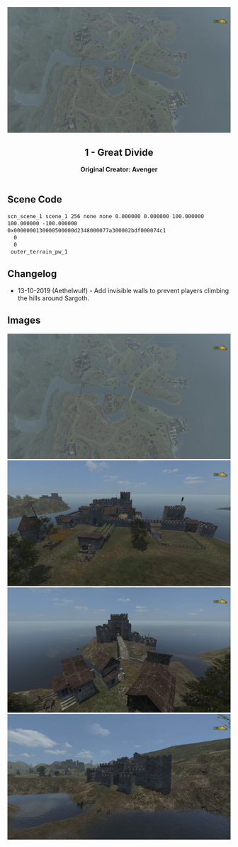 <div align="center">

![Great Divide](Images/20190304165219-1.jpg)
## 1 - Great Divide
**Original Creator: Avenger**
<br><br>
</div>

## Scene Code
```
scn_scene_1 scene_1 256 none none 0.000000 0.000000 100.000000 100.000000 -100.000000 0x0000000130000500000d2348000077a300002bdf000074c1
  0
  0
 outer_terrain_pw_1 
```
## Changelog
* 13-10-2019 (Aethelwulf) - Add invisible walls to prevent players climbing the hills around Sargoth.

## Images
![Great Divide](Images/20190304165219-1.jpg)
![Great Divide](Images/20190304165430-1.jpg)
![Great Divide](Images/20190304165514-1.jpg)
![Great Divide](Images/20190304165543-1.jpg)